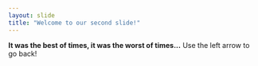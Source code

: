 ```yaml
---
layout: slide
title: "Welcome to our second slide!"
---
```

**It was the best of times, it was the worst of times...**
Use the left arrow to go back!
